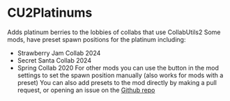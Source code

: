 # CU2Platinums

Adds platinum berries to the lobbies of collabs that use CollabUtils2
Some mods, have preset spawn positions for the platinum including:
- Strawberry Jam Collab 2024
- Secret Santa Collab 2024
- Spring Collab 2020
For other mods you can use the button in the mod settings to set the spawn position manually (also works for mods with a preset)
You can also add presets to the mod directly by making a pull request, or opening an issue on the [Github repo](https://github.com/samgcode/CU2Platinums)
